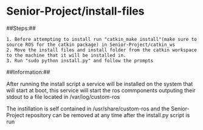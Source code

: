 # Senior-Project/install-files

##Steps:##

    1. Before attempting to install run "catkin_make install"(make sure to source ROS for the catkin package) in Senior-Project/catkin_ws
    2. Move the install files and install folder from the catkin workspace to the machine that it will be installed in.
    3. Run "sudo python install.py" and follow the prompts

##Information:##

After running the install script a service will be installed on the system that will start at boot, this service will start the ros commponents outputing their stdout to a file located in /var/log/custom-ros 

The instillation is self contained in /usr/share/custom-ros and the Senior-Project repository can be removed at any time after the install.py script is run

